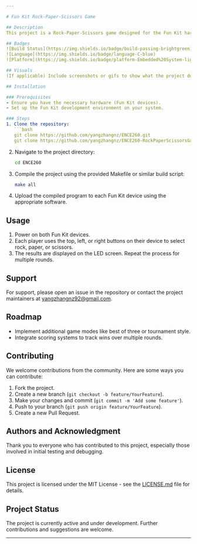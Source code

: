 ```yaml
---

# Fun Kit Rock-Paper-Scissors Game

## Description
This project is a Rock-Paper-Scissors game designed for the Fun Kit hardware platform. It allows two players to use physical buttons on their respective devices to select rock, paper, or scissors. Results are displayed on the LED screen, showing the winner and loser of each round.

## Badges
![Build Status](https://img.shields.io/badge/build-passing-brightgreen)
![Language](https://img.shields.io/badge/language-C-blue)
![Platform](https://img.shields.io/badge/platform-Embedded%20System-lightgrey)

## Visuals
(If applicable) Include screenshots or gifs to show what the project does or how it works. For a text-based project, consider using code blocks or diagrams to explain concepts.

## Installation

### Prerequisites
- Ensure you have the necessary hardware (Fun Kit devices).
- Set up the Fun Kit development environment on your system.

### Steps
1. Clone the repository:
   ```bash
   git clone https://github.com/yangzhangnz/ENCE260.git
   git clone https://github.com/yangzhangnz/ENCE260-RockPaperScissorsGame.git
   ```
2. Navigate to the project directory:
   ```bash
   cd ENCE260
   ```
3. Compile the project using the provided Makefile or similar build script:
   ```bash
   make all
   ```
4. Upload the compiled program to each Fun Kit device using the appropriate software.

## Usage
1. Power on both Fun Kit devices.
2. Each player uses the top, left, or right buttons on their device to select rock, paper, or scissors.
3. The results are displayed on the LED screen. Repeat the process for multiple rounds.

## Support
For support, please open an issue in the repository or contact the project maintainers at [yangzhangnz92@gmail.com](mailto:yangzhangnz92@gmail.com).

## Roadmap
- Implement additional game modes like best of three or tournament style.
- Integrate scoring systems to track wins over multiple rounds.

## Contributing
We welcome contributions from the community. Here are some ways you can contribute:
1. Fork the project.
2. Create a new branch (`git checkout -b feature/YourFeature`).
3. Make your changes and commit (`git commit -m 'Add some feature'`).
4. Push to your branch (`git push origin feature/YourFeature`).
5. Create a new Pull Request.

## Authors and Acknowledgment
Thank you to everyone who has contributed to this project, especially those involved in initial testing and debugging.

## License
This project is licensed under the MIT License - see the [LICENSE.md](LICENSE.md) file for details.

## Project Status
The project is currently active and under development. Further contributions and suggestions are welcome.

---
```

